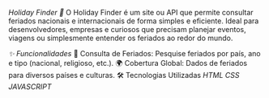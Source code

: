 *Holiday Finder 🎉*
O Holiday Finder é um site ou API que permite consultar feriados nacionais e internacionais de forma simples e eficiente.
Ideal para desenvolvedores, empresas e curiosos que precisam planejar eventos, viagens ou simplesmente entender os feriados ao redor do mundo.

*✨* *Funcionalidades*
📅 Consulta de Feriados: Pesquise feriados por país, ano e tipo (nacional, religioso, etc.).
🌍 Cobertura Global: Dados de feriados para diversos países e culturas.
🛠️ Tecnologias Utilizadas
*HTML* *CSS* *JAVASCRIPT*
